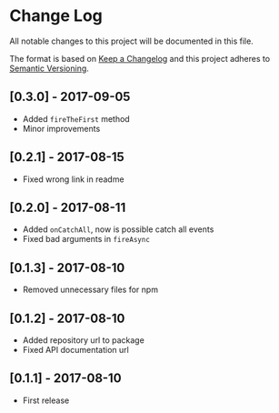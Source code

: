 # Change Log
All notable changes to this project will be documented in this file.

The format is based on [Keep a Changelog](http://keepachangelog.com/)
and this project adheres to [Semantic Versioning](http://semver.org/).

## [0.3.0] - 2017-09-05
- Added `fireTheFirst` method
- Minor improvements

## [0.2.1] - 2017-08-15
- Fixed wrong link in readme

## [0.2.0] - 2017-08-11
- Added `onCatchAll`, now is possible catch all events
- Fixed bad arguments in `fireAsync`

## [0.1.3] - 2017-08-10
- Removed unnecessary files for npm

## [0.1.2] - 2017-08-10
- Added repository url to package
- Fixed API documentation url

## [0.1.1] - 2017-08-10
- First release